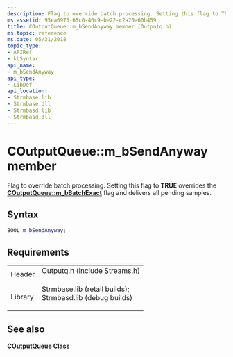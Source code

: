```yaml
---
description: Flag to override batch processing. Setting this flag to TRUE overrides the COutputQueue::m\_bBatchExact flag and delivers all pending samples.
ms.assetid: 95ea6973-65c0-40c9-be22-c2a20a60b459
title: COutputQueue::m_bSendAnyway member (Outputq.h)
ms.topic: reference
ms.date: 05/31/2018
topic_type: 
- APIRef
- kbSyntax
api_name: 
- m_bSendAnyway
api_type: 
- LibDef
api_location: 
- Strmbase.lib
- Strmbase.dll
- Strmbasd.lib
- Strmbasd.dll
---
```


# COutputQueue::m\_bSendAnyway member

Flag to override batch processing. Setting this flag to **TRUE** overrides the [**COutputQueue::m\_bBatchExact**](coutputqueue-m-bbatchexact.md) flag and delivers all pending samples.

## Syntax


```C++
BOOL m_bSendAnyway;
```



## Requirements



|                    |                                                                                                                                                                                            |
|--------------------|--------------------------------------------------------------------------------------------------------------------------------------------------------------------------------------------|
| Header<br/>  | <dl> <dt>Outputq.h (include Streams.h)</dt> </dl>                                                                                   |
| Library<br/> | <dl> <dt>Strmbase.lib (retail builds); </dt> <dt>Strmbasd.lib (debug builds)</dt> </dl> |



## See also

<dl> <dt>

[**COutputQueue Class**](coutputqueue.md)
</dt> </dl>

 

 




